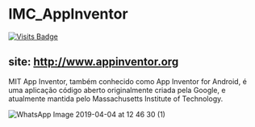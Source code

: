 # IMC_AppInventor
[![Visits Badge](https://badges.pufler.dev/visits/71460-4-F/IMC_AppInventor)](https://badges.pufler.dev)

## site: http://www.appinventor.org

MIT App Inventor, também conhecido como App Inventor for Android, é uma aplicação código aberto originalmente criada pela Google, e atualmente mantida pelo Massachusetts Institute of Technology.

![WhatsApp Image 2019-04-04 at 12 46 30 (1)](https://user-images.githubusercontent.com/38273600/55763797-f831db80-5a3e-11e9-8ea9-a7c88f37db37.jpeg)

